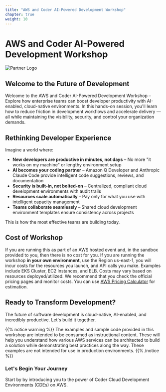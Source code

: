 ```yaml
---
title: "AWS and Coder AI-Powered Development Workshop"
chapter: true
weight: 10
---
```


# AWS and Coder AI-Powered Development Workshop

![Partner Logo](/images/coder-logo-black.png)

## Welcome to the Future of Development

Welcome to the AWS and Coder AI-Powered Development Workshop – Explore how enterprise teams can boost developer productivity with AI-enabled, cloud-native environments. In this hands-on session, you'll learn how to reduce friction in development workflows and accelerate delivery — all while maintaining the visibility, security, and control your organization demands.


## Rethinking Developer Experience

Imagine a world where:
- **New developers are productive in minutes, not days** – No more "it works on my machine" or lengthy environment setup
- **AI becomes your coding partner** – Amazon Q Developer and Anthropic Claude Code provide intelligent code suggestions, reviews, and documentation
- **Security is built-in, not bolted-on** – Centralized, compliant cloud development environments with audit trails
- **Resources scale automatically** – Pay only for what you use with intelligent capacity management
- **Teams collaborate seamlessly** – Shared cloud development environment templates ensure consistency across projects

This is how the most effective teams are building today.

## Cost of Workshop
If you are running this as part of an AWS hosted event and, in the sandbox provided to you, then there is no cost for you.
If you are running the workshop **in your own environment**, use the Region us-east-1, you will incur costs for the resources you launch, and API calls you make. Examples include EKS Cluster, EC2 Instances, and ELB. Costs may vary based on resources deployed/utilized. We recommend that you check the official pricing pages and monitor costs. You can use [AWS Pricing Calculator](https://calculator.aws/#/) for estimation.

## Ready to Transform Development?

The future of software development is cloud-native, AI-enabled, and incredibly productive. Let's build it together.

{{% notice warning %}}
The examples and sample code provided in this workshop are intended to be consumed as instructional content. These will help you understand how various AWS services can be architected to build a solution while demonstrating best practices along the way. These examples are not intended for use in production environments.
{{% /notice %}}

### Let's Begin Your Journey
Start by by introducing you to the power of Coder Cloud Development Environments (CDEs) on AWS.

